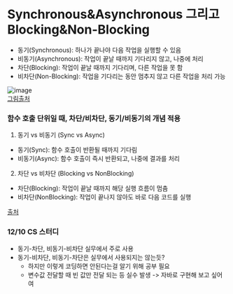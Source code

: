 # Synchronous&Asynchronous 그리고 Blocking&Non-Blocking
- 동기(Synchronous): 하나가 끝나야 다음 작업을 실행할 수 있음
- 비동기(Asynchronous): 작업이 끝날 때까지 기다리지 않고, 나중에 처리
- 차단(Blocking): 작업이 끝날 때까지 기다리며, 다른 작업을 못 함
- 비차단(Non-Blocking): 작업을 기다리는 동안 멈추지 않고 다른 작업을 처리 가능   


![image](https://github.com/user-attachments/assets/a218cd73-7b4c-4290-ac4c-e310ddc6f1c0)   
[그림출처](https://homoefficio.github.io/2017/02/19/Blocking-NonBlocking-Synchronous-Asynchronous/)    

### 함수 호출 단위일 때, 차단/비차단, 동기/비동기의 개념 적용
1. 동기 vs 비동기 (Sync vs Async)
- 동기(Sync): 함수 호출이 반환될 때까지 기다림
- 비동기(Async): 함수 호출이 즉시 반환되고, 나중에 결과를 처리   
2. 차단 vs 비차단 (Blocking vs NonBlocking)
- 차단(Blocking): 작업이 끝날 때까지 해당 실행 흐름이 멈춤
- 비차단(NonBlocking): 작업이 끝나지 않아도 바로 다음 코드를 실행


[출처](https://musma.github.io/2019/04/17/blocking-and-synchronous.html)   

### 12/10 CS 스터디
- 동기-차단, 비동기-비차단 실무에서 주로 사용
- 동기-비차단, 비동기-차단은 실무에서 사용되지는 않는듯?
  - 하지만 이렇게 코딩하면 안된다는걸 알기 위해 공부 필요
  - 변수값 전달할 때 빈 값만 전달 되는 등 실수 발생
-> 자바로 구현해 보고 싶어여
